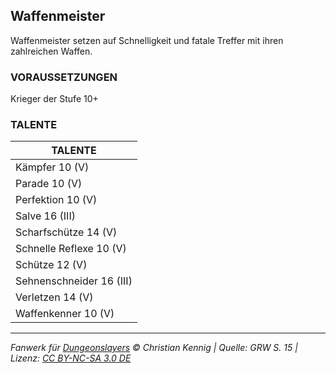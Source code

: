 ## Waffenmeister

Waffenmeister setzen auf Schnelligkeit und fatale Treffer mit ihren zahlreichen Waffen.

### VORAUSSETZUNGEN

Krieger der Stufe 10+

### TALENTE

| TALENTE                  |
| ------------------------ |
| Kämpfer 10 (V)           |
| Parade 10 (V)            |
| Perfektion 10 (V)        |
| Salve 16 (III)           |
| Scharfschütze 14 (V)     |
| Schnelle Reflexe 10 (V)  |
| Schütze 12 (V)           |
| Sehnenschneider 16 (III) |
| Verletzen 14 (V)         |
| Waffenkenner 10 (V)      |

---

_Fanwerk für [Dungeonslayers](https://www.dungeonslayers.net/) © Christian Kennig | Quelle: GRW S. 15 | Lizenz: [CC BY-NC-SA 3.0 DE](https://creativecommons.org/licenses/by-nc-sa/3.0/de/)_

